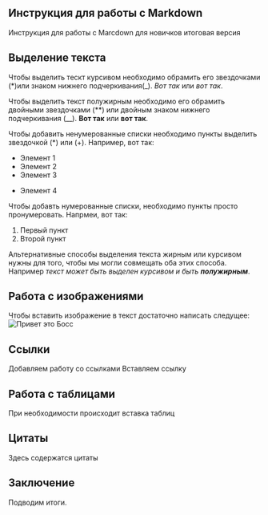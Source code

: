 ## Инструкция для работы с Markdown

Инструкция для работы с Marcdown для новичков итоговая версия

## Выделение текста

Чтобы выделить тескт курсивом необходимо обрамить его звездочками (*)или знаком нижнего подчеркивания(_). *Вот так* или _вот так_.

Чтобы выделить текст полужирным необходимо его обрамить двойными звездочками (**) или двойным знаком нижнего подчеркивания (__). **Вот так** или __вот так__.

Чтобы добавить ненумерованные списки необходимо пункты выделить звездочкой (*) или (+). Например, вот так:
* Элемент 1
* Элемент 2
* Элемент 3
+ Элемент 4

Чтобы добавть нумерованные списки, необходимо пункты просто пронумеровать. Напрмеи, вот так:
1. Первый пункт
2. Второй пункт


Альтернативные способы выделения текста жирным или курсивом нужны для того, чтобы мы могли совмещать оба этих способа. Например _текст может быть выделен курсивом и быть **полужирным**_.


## Работа с изображениями

Чтобы вставить изображение в текст достаточно написать следущее:
![Привет это Босс](Cat.jpeg)

## Ссылки

Добавляем работу со ссылками
Вставляем ссылку

## Работа с таблицами

При необходимости происходит вставка таблиц

## Цитаты

Здесь содержатся цитаты

## Заключение

Подводим итоги.